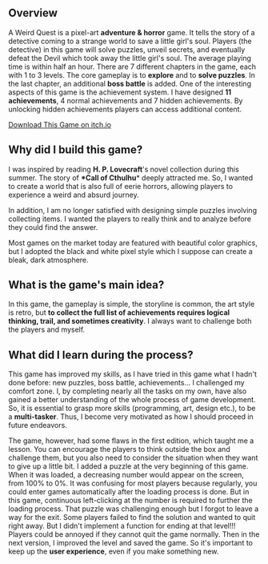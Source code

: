 ## Overview

A Weird Quest is a pixel-art **adventure & horror** game. It tells the story of a detective coming to a strange world to save a little girl's soul. Players (the detective) in this game will solve puzzles, unveil secrets, and eventually defeat the Devil which took away the little girl's soul. The average playing time is within half an hour. There are 7 different chapters in the game, each with 1 to 3 levels.  The core gameplay is to **explore** and to **solve puzzles**. In the last chapter, an additional **boss battle** is added. One of the interesting aspects of this game is the achievement system. I have designed **11 achievements**, 4 normal achievements and 7 hidden achievements. By unlocking hidden achievements players can access additional content.

[Download This Game on itch.io](https://jingyi.itch.io/a-weird-quest)

## Why did I build this game?

I was inspired by reading **H. P. Lovecraft**'s novel collection during this summer. The story of **\*Call of Cthulhu*** deeply attracted me. So, I wanted to create a world that is also full of eerie horrors, allowing players to experience a weird and absurd journey.

In addition, I am no longer satisfied with designing simple puzzles involving collecting items. I wanted the players to really think and to analyze before they could find the answer.

Most games on the market today are featured with beautiful color graphics, but I adopted the black and white pixel style which I suppose can create a bleak, dark atmosphere.

## What is the game's main idea?

In this game, the gameplay is simple, the storyline is common, the art style is retro, but **to collect the full list of achievements requires logical thinking, trail, and sometimes creativity**. I always want to challenge both the players and myself.

## What did I learn during the process?

This game has improved my skills, as I have tried in this game what I hadn't done before: new puzzles, boss battle, achievements... I challenged my comfort zone. I, by completing nearly all the tasks on my own, have also gained a better understanding of the whole process of game development. So, it is essential to grasp more skills (programming, art, design etc.), to be a **multi-tasker**. Thus, I become very motivated as how I should proceed in future endeavors.

The game, however, had some flaws in the first edition, which taught me a lesson. You can encourage the players to think outside the box and challenge them, but you also need to consider the situation when they want to give up a little bit. I added a puzzle at the very beginning of this game. When it was loaded, a decreasing number would appear on the screen, from 100% to 0%. It was confusing for most players because regularly, you could enter games automatically after the loading process is done. But in this game, continuous left-clicking at the number is required to further the loading process. That puzzle was challenging enough but I forgot to leave a way for the exit. Some players failed to find the solution and wanted to quit right away. But I didn't implement a function for ending at that level!!! Players could be annoyed if they cannot quit the game normally. Then in the next version, I improved the level and saved the game. So it's important to keep up the **user experience**, even if you make something new. 
